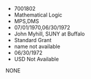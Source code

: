 * 7001802
* Mathematical Logic
* MPS,DMS
* 07/01/1970,06/30/1972
* John Myhill, SUNY at Buffalo
* Standard Grant
*   name not available
* 06/30/1972
* USD Not Available

NONE